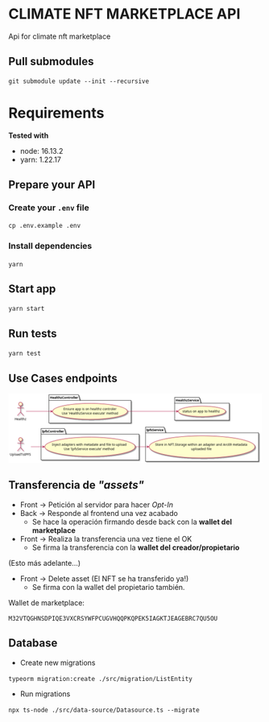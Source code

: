 # CLIMATE NFT MARKETPLACE API

Api for climate nft marketplace

## Pull submodules

```
git submodule update --init --recursive
```

# Requirements

**Tested with**

- node: 16.13.2
- yarn: 1.22.17

## Prepare your API

### Create your `.env` file

`cp .env.example .env`

### Install dependencies

`yarn`

## Start app

`yarn start`

## Run tests

`yarn test`

## Use Cases endpoints

![Use Cases](./docs/images/useCases.png)

## Transferencia de _"assets"_

- Front -> Petición al servidor para hacer _Opt-In_
- Back -> Responde al frontend una vez acabado
  - Se hace la operación firmando desde back con la **wallet del marketplace**
- Front -> Realiza la transferencia una vez tiene el OK
  - Se firma la transferencia con la **wallet del creador/propietario**

(Esto más adelante...)

- Front -> Delete asset (El NFT se ha transferido ya!)
  - Se firma con la wallet del propietario también.

Wallet de marketplace:

```
M32VTQGHNSDPIQE3VXCRSYWFPCUGVHQQPKQPEK5IAGKTJEAGEBRC7QU5OU
```


## Database

- Create new migrations

`typeorm migration:create ./src/migration/ListEntity`

- Run migrations

`npx ts-node ./src/data-source/Datasource.ts --migrate`